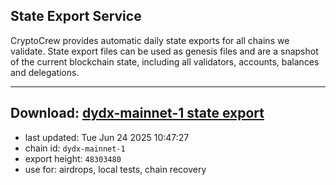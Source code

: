 ## State Export Service
CryptoCrew provides automatic daily state exports for all chains we validate. State export files can be used as genesis files and are a snapshot of the current blockchain state, including all validators, accounts, balances and delegations.

---
**Download: [dydx-mainnet-1 state export](https://dl-tyo.ccvalidators.com/SERVICE/dydx/dydx-mainnet-1_export_48303480.json)**
---

- last updated: Tue Jun 24 2025 10:47:27
- chain id: `dydx-mainnet-1`
- export height: `48303480`
- use for: airdrops, local tests, chain recovery
